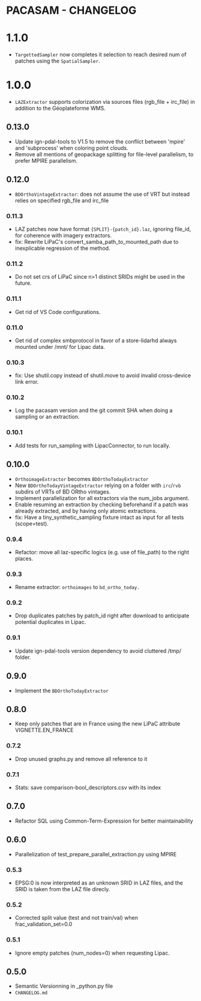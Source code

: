 # PACASAM - CHANGELOG

# 1.1.0
- `TargettedSampler` now completes it selection to reach desired num of patches using the `SpatialSampler`.

# 1.0.0
- `LAZExtractor` supports colorization via sources files (rgb_file + irc_file) in addition to the Géoplateforme WMS.

## 0.13.0
- Update ign-pdal-tools to V1.5 to remove the conflict between 'mpire' and 'subprocess' when coloring point clouds.
- Remove all mentions of geopackage splitting for file-level parallelism, to prefer MPIRE parallelism.

## 0.12.0
- `BDOrthoVintageExtractor`: does not assume the use of VRT but instead relies on specified rgb_file and irc_file

### 0.11.3
- LAZ patches now have format `{SPLIT}-{patch_id}.laz`, ignoring file_id, for coherence with imagery extractors.
- fix: Rewrite LiPaC's convert_samba_path_to_mounted_path due to inexplicable regression of the method.

### 0.11.2
- Do not set crs of LiPaC since n>1 distinct SRIDs might be used in the future.

### 0.11.1
- Get rid of VS Code configurations.

### 0.11.0
- Get rid of complex smbprotocol in favor of a store-lidarhd always mounted under /mnt/ for Lipac data.

### 0.10.3
- fix: Use shutil.copy instead of shutil.move to avoid invalid cross-device link error.

### 0.10.2
- Log the pacasam version and the git commit SHA when doing a sampling or an extraction.

### 0.10.1
- Add tests for run_sampling with LipacConnector, to run locally.

## 0.10.0
- `OrthoimageExtractor` becomes `BDOrthoTodayExtractor`
- New `BDOrthoTodayVintageExtractor` relying on a folder with `irc`/`rvb` subdirs of VRTs of BD ORtho vintages.
- Implement parallelization for all extractors via the num_jobs argument.
- Enable resuming an extraction by checking beforehand if a patch was already extracted, and by having only atomic extractions.
- fix: Have a tiny_synthetic_sampling fixture intact as input for all tests (scope=test).

### 0.9.4
- Refactor: move all laz-specific logics (e.g. use of file_path) to the right places. 

### 0.9.3
- Rename extractor: `orthoimages` to `bd_ortho_today.`

### 0.9.2
- Drop duplicates patches by patch_id right after download to anticipate potential duplicates in Lipac.

### 0.9.1
- Update ign-pdal-tools version dependency to avoid cluttered /tmp/ folder.

## 0.9.0
- Implement the `BDOrthoTodayExtractor`

## 0.8.0
- Keep only patches that are in France using the new LiPaC attribute VIGNETTE.EN_FRANCE

### 0.7.2
- Drop unused graphs.py and remove all reference to it

### 0.7.1
- Stats: save comparison-bool_descriptors.csv with its index

## 0.7.0
- Refactor SQL using Common-Term-Expression for better maintainability

## 0.6.0
- Parallelization of test_prepare_parallel_extraction.py using MPIRE

### 0.5.3
- EPSG:0 is now interpreted as an unknown SRID in LAZ files, and the SRID is taken from the LAZ file direcly.

### 0.5.2
- Corrected split value (test and not train/val) when frac_validation_set=0.0

### 0.5.1
- Ignore empty patches (num_nodes=0) when requesting Lipac.

## 0.5.0
- Semantic Versionning in _python.py file
- `CHANGELOG.md`
